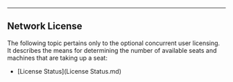  ---------------------
  **Network License**
  ---------------------

The following topic pertains only to the optional concurrent user
licensing.  It describes the means for determining the number of
available seats and machines that are taking up a seat:

-   [License Status](License Status.md)
